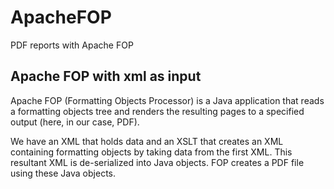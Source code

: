 # ApacheFOP
PDF reports with Apache FOP 

Apache FOP with xml as input
-----------------------------

Apache FOP (Formatting Objects Processor) is a Java application that reads a formatting objects tree and renders the resulting pages to a specified output (here, in our case, PDF). 

We have an XML that holds data and an XSLT that creates an XML containing formatting objects by taking data from the first XML. This resultant XML is de-serialized into Java objects. FOP creates a PDF file using these Java objects.
